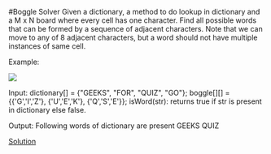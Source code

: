 #Boggle Solver
Given a dictionary, a method to do lookup in dictionary and a M x N board where every cell has one character.
Find all possible words that can be formed by a sequence of adjacent characters.
Note that we can move to any of 8 adjacent characters, but a word should not have multiple instances of same cell.

Example:

![](https://www.geeksforgeeks.org/wp-content/uploads/Boggle.png) 

Input: dictionary[] = {"GEEKS", "FOR", "QUIZ", "GO"};
       boggle[][]   = {{'G','I','Z'},
                       {'U','E','K'},
                       {'Q','S','E'}};
      isWord(str): returns true if str is present in dictionary
                   else false.

Output:  Following words of dictionary are present
         GEEKS
         QUIZ

[Solution](./src/Boggle.java)
